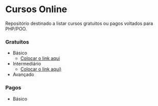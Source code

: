 # Cursos Online

Repositório destinado a listar cursos gratuitos ou pagos voltados para PHP/POO.

### Gratuitos

- Básico
    - [Colocar o link aqui]()    
- Intermediário
    - [Colocar o link aqui)]()    
- Avançado

### Pagos

- Básico
